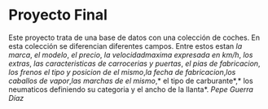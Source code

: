 # Proyecto Final
Este proyecto trata de una base de datos con una colección de coches.
En esta colección se diferencian diferentes campos. Entre estos estan *la marca*, *el modelo*, *el precio*, *la velocidadmaxima expresada en km/h*, *los extras*, *las caracteristicas de carrocerias y puertas*, *el pias de fabricacion*, *los frenos el tipo y posicion de el mismo*,*la fecha de fabricacion*,*los caballos de vapor*,*las marchas de el mismo*,* el tipo de carburante*,* los neumaticos definiendo su categoria y el ancho de la llanta*.
*Pepe Guerra Díaz*

